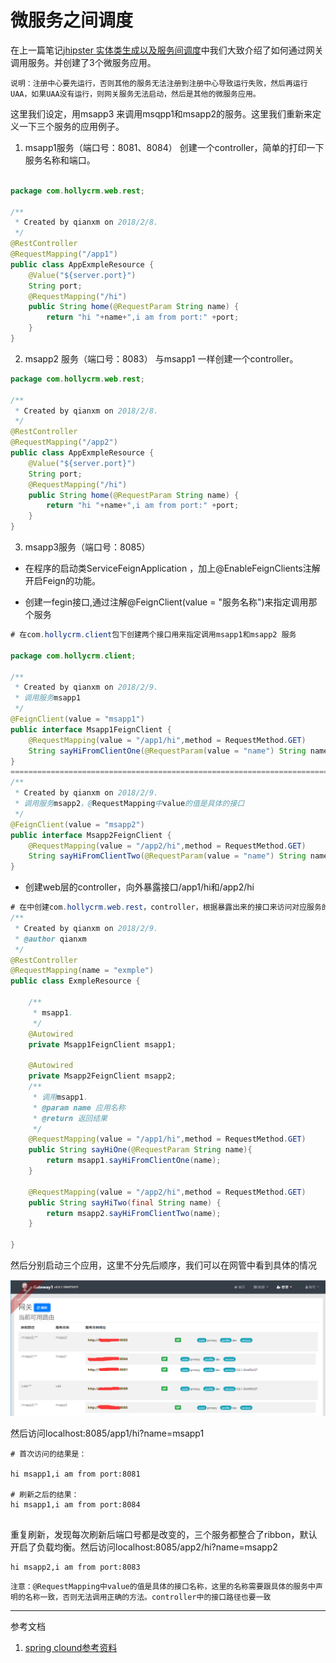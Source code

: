 # 微服务之间调度

在上一篇笔记[jhipster 实体类生成以及服务间调度](https://hollycrm-td.github.io/docs/jhipster/jhipster-entity.html)中我们大致介绍了如何通过网关调用服务。并创建了3个微服务应用。  

`说明：注册中心要先运行，否则其他的服务无法注册到注册中心导致运行失败，然后再运行UAA，如果UAA没有运行，则网关服务无法启动，然后是其他的微服务应用。`  

这里我们设定，用msapp3 来调用msqpp1和msapp2的服务。这里我们重新来定义一下三个服务的应用例子。

1. msapp1服务（端口号：8081、8084）
创建一个controller，简单的打印一下服务名称和端口。

```java

package com.hollycrm.web.rest;

/**
 * Created by qianxm on 2018/2/8.
 */
@RestController
@RequestMapping("/app1")
public class AppExmpleResource {
    @Value("${server.port}")
    String port;
    @RequestMapping("/hi")
    public String home(@RequestParam String name) {
        return "hi "+name+",i am from port:" +port;
    }
}

```

2. msapp2 服务（端口号：8083）
 与msapp1 一样创建一个controller。

```java
package com.hollycrm.web.rest;

/**
 * Created by qianxm on 2018/2/8.
 */
@RestController
@RequestMapping("/app2")
public class AppExmpleResource {
    @Value("${server.port}")
    String port;
    @RequestMapping("/hi")
    public String home(@RequestParam String name) {
        return "hi "+name+",i am from port:" +port;
    }
}
```

3. msapp3服务（端口号：8085）
- 在程序的启动类ServiceFeignApplication ，加上@EnableFeignClients注解开启Feign的功能。

- 创建一fegin接口,通过注解@FeignClient(value = "服务名称")来指定调用那个服务

```java
# 在com.hollycrm.client包下创建两个接口用来指定调用msapp1和msapp2 服务

package com.hollycrm.client;

/**
 * Created by qianxm on 2018/2/9.
 * 调用服务msapp1
 */
@FeignClient(value = "msapp1")
public interface Msapp1FeignClient {
    @RequestMapping(value = "/app1/hi",method = RequestMethod.GET)
    String sayHiFromClientOne(@RequestParam(value = "name") String name);
}
============================================================================
/**
 * Created by qianxm on 2018/2/9.
 * 调用服务msapp2，@RequestMapping中value的值是具体的接口
 */
@FeignClient(value = "msapp2")
public interface Msapp2FeignClient {
    @RequestMapping(value = "/app2/hi",method = RequestMethod.GET)
    String sayHiFromClientTwo(@RequestParam(value = "name") String name);
}
```

- 创建web层的controller，向外暴露接口/app1/hi和/app2/hi

```java
# 在中创建com.hollycrm.web.rest，controller，根据暴露出来的接口来访问对应服务的接口
/**
 * Created by qianxm on 2018/2/9.
 * @author qianxm
 */
@RestController
@RequestMapping(name = "exmple")
public class ExmpleResource {

    /**
     * msapp1.
     */
    @Autowired
    private Msapp1FeignClient msapp1;

    @Autowired
    private Msapp2FeignClient msapp2;
    /**
     * 调用msapp1.
     * @param name 应用名称
     * @return 返回结果
     */
    @RequestMapping(value = "/app1/hi",method = RequestMethod.GET)
    public String sayHiOne(@RequestParam String name){
        return msapp1.sayHiFromClientOne(name);
    }

    @RequestMapping(value = "/app2/hi",method = RequestMethod.GET)
    public String sayHiTwo(final String name) {
        return msapp2.sayHiFromClientTwo(name);
    }

}

```


 然后分别启动三个应用，这里不分先后顺序，我们可以在网管中看到具体的情况

![Alt Txt](./images/micro-service-1.png)  

然后访问localhost:8085/app1/hi?name=msapp1

```
# 首次访问的结果是：

hi msapp1,i am from port:8081

# 刷新之后的结果：
hi msapp1,i am from port:8084


```
重复刷新，发现每次刷新后端口号都是改变的，三个服务都整合了ribbon，默认开启了负载均衡。然后访问localhost:8085/app2/hi?name=msapp2

```
hi msapp2,i am from port:8083
```


`注意：@RequestMapping中value的值是具体的接口名称，这里的名称需要跟具体的服务中声明的名称一致，否则无法调用正确的方法。controller中的接口路径也要一致`

*****

参考文档
1. [spring clound参考资料](http://blog.csdn.net/forezp/article/details/70148833)




